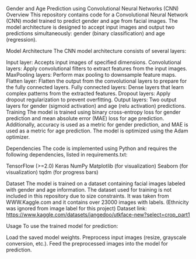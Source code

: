 Gender and Age Prediction using Convolutional Neural Networks (CNN)
Overview
This repository contains code for a Convolutional Neural Network (CNN) model trained to predict gender and age from facial images. The model architecture is designed to accept input images and output two predictions simultaneously: gender (binary classification) and age (regression).

Model Architecture
The CNN model architecture consists of several layers:

Input layer: Accepts input images of specified dimensions.
Convolutional layers: Apply convolutional filters to extract features from the input images.
MaxPooling layers: Perform max pooling to downsample feature maps.
Flatten layer: Flatten the output from the convolutional layers to prepare for the fully connected layers.
Fully connected layers: Dense layers that learn complex patterns from the extracted features.
Dropout layers: Apply dropout regularization to prevent overfitting.
Output layers: Two output layers for gender (sigmoid activation) and age (relu activation) predictions.
Training
The model is trained using binary cross-entropy loss for gender prediction and mean absolute error (MAE) loss for age prediction. Additionally, accuracy is used as a metric for gender prediction, and MAE is used as a metric for age prediction. The model is optimized using the Adam optimizer.

Dependencies
The code is implemented using Python and requires the following dependencies, listed in requirements.txt:

TensorFlow (>=2.0)
Keras
NumPy
Matplotlib (for visualization)
Seaborn (for visualization)
tqdm (for progress bars)

Dataset
The model is trained on a dataset containing facial images labeled with gender and age information. The dataset used for training is not included in this repository due to size constraints. It was taken from WWW.Kaggle.com and it contains over 23000 images with labels. (Ethnicity was ignored from image label for this project)
Dataset link: https://www.kaggle.com/datasets/jangedoo/utkface-new?select=crop_part1

Usage
To use the trained model for prediction:

Load the saved model weights.
Preprocess input images (resize, grayscale conversion, etc.).
Feed the preprocessed images into the model for prediction.

